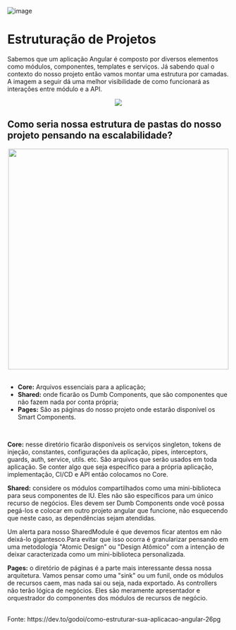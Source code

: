 ![image](https://user-images.githubusercontent.com/104688167/166146651-2b814220-4c46-4e76-8544-23bc1f7ebe18.png)

# Estruturação de Projetos

Sabemos que um aplicação Angular é composto por diversos elementos como módulos, componentes, templates e serviços. 
Já sabendo qual o contexto do nosso projeto então vamos montar uma estrutura por camadas. 
A imagem a seguir dá uma melhor visibilidade de como funcionará as interações entre módulo e a API.

<div align="center">
  <img src=https://user-images.githubusercontent.com/104688167/166150440-63136a57-75f0-4703-9ce0-8fe031f690e2.png>
</div>
  
## Como seria nossa estrutura de pastas do nosso projeto pensando na escalabilidade?

<div align="center">
  <img height="500em" src="https://user-images.githubusercontent.com/104688167/166150379-0e0a26ad-d77f-4ce9-9fdc-6dfc05bd80f2.png">
</div>
  
<br>
<ul>
  <li><b>Core:</b> Arquivos essenciais para a aplicação;</li>
  <li><b>Shared:</b> onde ficarão os Dumb Components, que são componentes que não fazem nada por conta própria;</li>
  <li><b>Pages:</b> São as páginas do nosso projeto onde estarão disponível os Smart Components.</li>
</ul>

<br>

<b>Core:</b> nesse diretório ficarão disponíveis os serviços singleton, tokens de injeção, constantes, configurações da aplicação, pipes, interceptors, guards, auth, service, utils. etc. São arquivos que serão usados em toda aplicação. Se conter algo que seja específico para a própria aplicação, implementação, CI/CD e API então colocamos no Core.

<b>Shared:</b> considere os módulos compartilhados como uma mini-biblioteca para seus componentes de IU. Eles não são específicos para um único recurso de negócios. Eles devem ser Dumb Components onde você possa pegá-los e colocar em outro projeto angular que funcione, não esquecendo que neste caso, as dependências sejam atendidas.

Um alerta para nosso SharedModule é que devemos ficar atentos em não deixá-lo gigantesco.Para evitar que isso ocorra é granularizar pensando em uma metodologia "Atomic Design" ou "Design Atômico" com a intenção de deixar caracterizada como um mini-biblioteca personalizada.

<b>Pages:</b> o diretório de páginas é a parte mais interessante dessa nossa arquitetura. Vamos pensar como uma "sink" ou um funil, onde os módulos de recursos caem, mas nada sai ou seja, nada exportado. As controllers não terão lógica de negócios. Eles são meramente apresentador e orquestrador do componentes dos módulos de recursos de negócio.

<br>
Fonte: https://dev.to/godoi/como-estruturar-sua-aplicacao-angular-26pg
